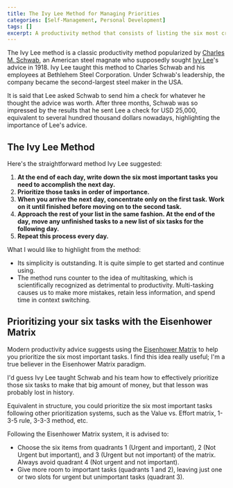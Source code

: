 ```yaml
---
title: The Ivy Lee Method for Managing Priorities
categories: [Self-Management, Personal Development]
tags: []
excerpt: A productivity method that consists of listing the six most crucial tasks to accomplish the next day and working through each in order of importance.
---
```


The Ivy Lee method is a classic productivity method popularized by [Charles M. Schwab](https://en.wikipedia.org/wiki/Charles_M._Schwab), an American steel magnate who supposedly sought [Ivy Lee](https://en.wikipedia.org/wiki/Ivy_Lee)'s advice in 1918. Ivy Lee taught this method to Charles Schwab and his employees at Bethlehem Steel Corporation. Under Schwab's leadership, the company became the second-largest steel maker in the USA.

It is said that Lee asked Schwab to send him a check for whatever he thought the advice was worth. After three months, Schwab was so impressed by the results that he sent Lee a check for USD 25,000, equivalent to several hundred thousand dollars nowadays, highlighting the importance of Lee's advice.

## The Ivy Lee Method

Here's the straightforward method Ivy Lee suggested:

1. **At the end of each day, write down the six most important tasks you need to accomplish the next day.**
2. **Prioritize those tasks in order of importance.**
3. **When you arrive the next day, concentrate only on the first task. Work on it until finished before moving on to the second task.**
4. **Approach the rest of your list in the same fashion. At the end of the day, move any unfinished tasks to a new list of six tasks for the following day.**
5. **Repeat this process every day.**

What I would like to highlight from the method:

- Its simplicity is outstanding. It is quite simple to get started and continue using.
- The method runs counter to the idea of multitasking, which is scientifically recognized as detrimental to productivity. Multi-tasking causes us to make more mistakes, retain less information, and spend time in context switching.

## Prioritizing your six tasks with the Eisenhower Matrix

Modern productivity advice suggests using the [Eisenhower Matrix](/eisenhower-matrix) to help you prioritize the six most important tasks. I find this idea really useful; I'm a true believer in the Eisenhower Matrix paradigm.

I'd guess Ivy Lee taught Schwab and his team how to effectively prioritize those six tasks to make that big amount of money, but that lesson was probably lost in history.

Equivalent in structure, you could prioritize the six most important tasks following other prioritization systems, such as the Value vs. Effort matrix, 1-3-5 rule, 3-3-3 method, etc. 

Following the Eisenhower Matrix system, it is advised to:

- Choose the six items from quadrants 1 (Urgent and important), 2 (Not Urgent but important), and 3 (Urgent but not important) of the matrix. Always avoid quadrant 4 (Not urgent and not important).
- Give more room to important tasks (quadrants 1 and 2), leaving just one or two slots for urgent but unimportant tasks (quadrant 3).

